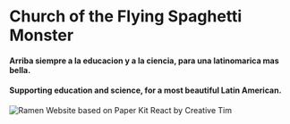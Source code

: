 # Church of the Flying Spaghetti Monster

#### Arriba siempre a la educacion y a la ciencia, para una latinomarica mas bella.
#### Supporting education and science, for a most beautiful Latin American.
![Ramen](https://upload.wikimedia.org/wikipedia/commons/9/90/Touched_by_His_Noodly_Appendage_HD.jpg)
Website based on Paper Kit React by Creative Tim
